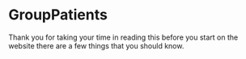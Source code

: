 # GroupPatients
Thank you for taking your time in reading this before you start on the website there are a few things that you should know.
